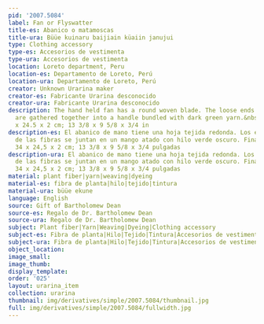 ```yaml
---
pid: '2007.5084'
label: Fan or Flyswatter
title-es: Abanico o matamoscas
title-ura: Büüe kuinaru baijiain küaiin janujui
type: Clothing accessory
type-es: Accesorios de vestimenta
type-ura: Accesorios de vestimenta
location: Loreto department, Peru
location-es: Departamento de Loreto, Perú
location-ura: Departamento de Loreto, Perú
creator: Unknown Urarina maker
creator-es: Fabricante Urarina desconocido
creator-ura: Fabricante Urarina desconocido
description: The hand held fan has a round woven blade. The loose ends of the fibers
  are gathered together into a handle bundled with dark green yarn.&nbsp;Late 1800s-1996.&nbsp;34
  x 24.5 x 2 cm; 13 3/8 x 9 5/8 x 3/4 in
description-es: El abanico de mano tiene una hoja tejida redonda. Los extremos sueltos
  de las fibras se juntan en un mango atado con hilo verde oscuro. Finales de 1800-1996;
  34 x 24,5 x 2 cm; 13 3/8 x 9 5/8 x 3/4 pulgadas
description-ura: El abanico de mano tiene una hoja tejida redonda. Los extremos sueltos
  de las fibras se juntan en un mango atado con hilo verde oscuro. Finales de 1800-1996;
  34 x 24,5 x 2 cm; 13 3/8 x 9 5/8 x 3/4 pulgadas
material: plant fiber|yarn|weaving|dyeing
material-es: fibra de planta|hilo|tejido|tintura
material-ura: büüe ekune
language: English
source: Gift of Bartholomew Dean
source-es: Regalo de Dr. Bartholomew Dean
source-ura: Regalo de Dr. Bartholomew Dean
subject: Plant fiber|Yarn|Weaving|Dyeing|Clothing accessory
subject-es: Fibra de planta|Hilo|Tejido|Tintura|Accesorios de vestimenta
subject-ura: Fibra de planta|Hilo|Tejido|Tintura|Accesorios de vestimenta|büüe ekune
object_location:
image_small:
image_thumb:
display_template:
order: '025'
layout: urarina_item
collection: urarina
thumbnail: img/derivatives/simple/2007.5084/thumbnail.jpg
full: img/derivatives/simple/2007.5084/fullwidth.jpg
---
```

